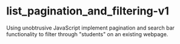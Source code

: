 # list_pagination_and_filtering-v1
 Using unobtrusive JavaScript implement pagination and search bar functionality to filter through "students" on an existing webpage.
